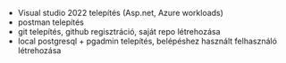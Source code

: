 - Visual studio 2022 telepítés (Asp.net, Azure workloads)
- postman telepítés
- git telepítés, github regisztráció, saját repo létrehozása
- local postgresql + pgadmin telepítés, belépéshez használt felhasználó létrehozása

